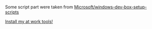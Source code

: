 Some script part were taken from [Microsoft/windows-dev-box-setup-scripts](https://github.com/Microsoft/windows-dev-box-setup-scripts)


<a href='http://boxstarter.org/package/nr/url?https://raw.githubusercontent.com/fabmoll/SetupMachine/master/PrepareMyCacaoAtWork.ps1'>Install my at work tools!</a>

